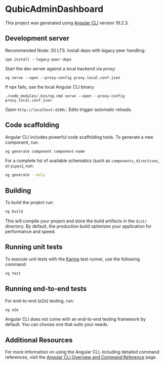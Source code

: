 # QubicAdminDashboard

This project was generated using [Angular CLI](https://github.com/angular/angular-cli) version 19.2.3.

## Development server

Recommended Node: 20 LTS. Install deps with legacy peer handling:

```
npm install --legacy-peer-deps
```

Start the dev server against a local backend via proxy:

```
ng serve --open --proxy-config proxy.local.conf.json
```

If npx fails, use the local Angular CLI binary:

```
./node_modules/.bin/ng.cmd serve --open --proxy-config proxy.local.conf.json
```

Open `http://localhost:4200/`. Edits trigger automatic reloads.

## Code scaffolding

Angular CLI includes powerful code scaffolding tools. To generate a new component, run:

```bash
ng generate component component-name
```

For a complete list of available schematics (such as `components`, `directives`, or `pipes`), run:

```bash
ng generate --help
```

## Building

To build the project run:

```bash
ng build
```

This will compile your project and store the build artifacts in the `dist/` directory. By default, the production build optimizes your application for performance and speed.

## Running unit tests

To execute unit tests with the [Karma](https://karma-runner.github.io) test runner, use the following command:

```bash
ng test
```

## Running end-to-end tests

For end-to-end (e2e) testing, run:

```bash
ng e2e
```

Angular CLI does not come with an end-to-end testing framework by default. You can choose one that suits your needs.

## Additional Resources

For more information on using the Angular CLI, including detailed command references, visit the [Angular CLI Overview and Command Reference](https://angular.dev/tools/cli) page.
